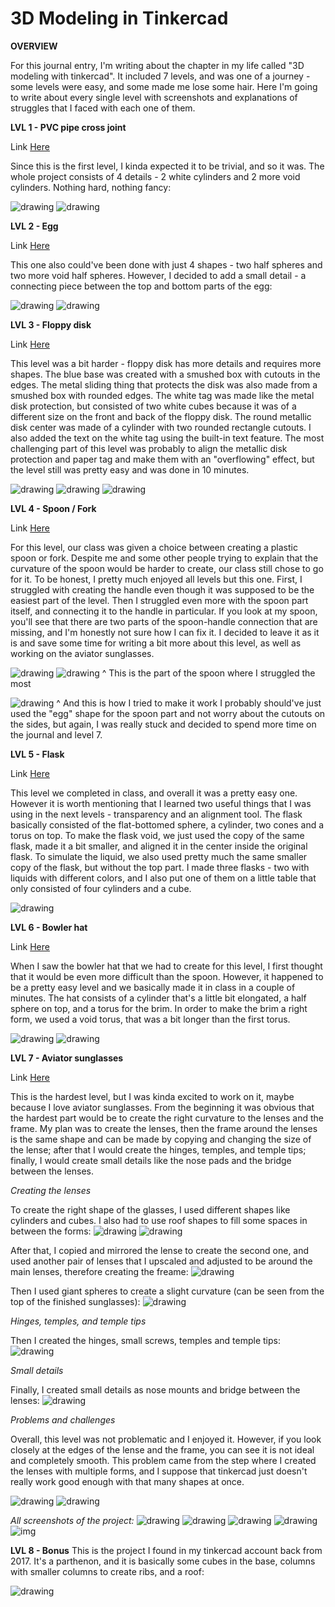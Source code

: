 # 3D Modeling in Tinkercad

**OVERVIEW**

For this journal entry, I'm writing about the chapter in my life called "3D modeling with tinkercad". It included 7 levels, and was one of a journey - some levels were easy, and some made me lose some hair. Here I'm going to write about every single level with screenshots and explanations of struggles that I faced with each one of them.

**LVL 1 - PVC pipe cross joint**

Link [Here](https://www.tinkercad.com/things/ePiRqHCUURW-idslvl1)

Since this is the first level, I kinda expected it to be trivial, and so it was. The whole project consists of 4 details - 2 white cylinders and 2 more void cylinders. Nothing hard, nothing fancy:

![drawing](https://github.com/user-attachments/assets/3e787648-6836-4fb3-ba5b-0f6d8a87f10b)
![drawing](https://github.com/user-attachments/assets/d09a2aac-9354-42e5-b1a0-c85ef06ac0c1)

**LVL 2 - Egg**

Link [Here](https://www.tinkercad.com/things/k0YKtsC6HZq-idslvl2)

This one also could've been done with just 4 shapes - two half spheres and two more void half spheres. However, I decided to add a small detail - a connecting piece between the top and bottom parts of the egg:

![drawing](https://github.com/user-attachments/assets/379af95d-aca5-43ef-b86c-3ae696272264)
![drawing](https://github.com/user-attachments/assets/6781066a-62c9-4612-b001-42f73d29eff8)

**LVL 3 - Floppy disk**

Link [Here](https://www.tinkercad.com/things/hXrdIvvWgkA-idslvl3)

This level was a bit harder - floppy disk has more details and requires more shapes. The blue base was created with a smushed box with cutouts in the edges. The metal sliding thing that protects the disk was also made from a smushed box with rounded edges. The white tag was made like the metal disk protection, but consisted of two white cubes because it was of a different size on the front and back of the floppy disk. The round metallic disk center was made of a cylinder with two rounded rectangle cutouts. I also added the text on the white tag using the built-in text feature. The most challenging part of this level was probably to align the metallic disk protection and paper tag and make them with an "overflowing" effect, but the level still was pretty easy and was done in 10 minutes.

![drawing](https://github.com/user-attachments/assets/2ab934cc-3a58-4b2d-8c24-de10841f727b)
![drawing](https://github.com/user-attachments/assets/fdcbaccf-23ae-4b4d-a301-d7780b5241bc)
![drawing](https://github.com/user-attachments/assets/591e3c88-d6fa-484d-9db5-9fabba51479a)

**LVL 4 - Spoon / Fork**

Link [Here](https://www.tinkercad.com/things/2HFdSYj7rYI-idslvl4)

For this level, our class was given a choice between creating a plastic spoon or fork. Despite me and some other people trying to explain that the curvature of the spoon would be harder to create, our class still chose to go for it. To be honest, I pretty much enjoyed all levels but this one. First, I struggled with creating the handle even though it was supposed to be the easiest part of the level. Then I struggled even more with the spoon part itself, and connecting it to the handle in particular. If you look at my spoon, you'll see that there are two parts of the spoon-handle connection that are missing, and I'm honestly not sure how I can fix it. I decided to leave it as it is and save some time for writing a bit more about this level, as well as working on the aviator sunglasses. 

![drawing](https://github.com/user-attachments/assets/965ef384-61cd-472c-b76b-e725b934c3c0)
![drawing](https://github.com/user-attachments/assets/d596de1b-9c0c-4375-81b5-4a7abf49a9b6)
^ This is the part of the spoon where I struggled the most

![drawing](https://github.com/user-attachments/assets/97bc7ef5-7c37-4b39-b628-785eabe19e5d)
^ And this is how I tried to make it work
I probably should've just used the "egg" shape for the spoon part and not worry about the cutouts on the sides, but again, I was really stuck and decided to spend more time on the journal and level 7.

**LVL 5 - Flask**

Link [Here](https://www.tinkercad.com/things/gfiMIFpb9Mr-idslvl5)

This level we completed in class, and overall it was a pretty easy one. However it is worth mentioning that I learned two useful things that I was using in the next levels - transparency and an alignment tool. The flask basically consisted of the flat-bottomed sphere, a cylinder, two cones and a torus on top. To make the flask void, we just used the copy of the same flask, made it a bit smaller, and aligned it in the center inside the original flask. To simulate the liquid, we also used pretty much the same smaller copy of the flask, but without the top part. I made three flasks - two with liquids with different colors, and I also put one of them on a little table that only consisted of four cylinders and a cube.

![drawing](https://github.com/user-attachments/assets/54ea47ff-edaa-49c9-95f7-981ebca1d6a3)

**LVL 6 - Bowler hat**

Link [Here](https://www.tinkercad.com/things/fiGgn4JpyEr-idslvl6)

When I saw the bowler hat that we had to create for this level, I first thought that it would be even more difficult than the spoon. However, it happened to be a pretty easy level and we basically made it in class in a couple of minutes. The hat consists of a cylinder that's a little bit elongated, a half sphere on top, and a torus for the brim. In order to make the brim a right form, we used a void torus, that was a bit longer than the first torus.

![drawing](https://github.com/user-attachments/assets/3c78e346-7855-4d8a-b947-c9b9388ab7b4)
![drawing](https://github.com/user-attachments/assets/eb230a68-7a36-4530-bc80-73d4d86eec54)

**LVL 7 - Aviator sunglasses**

Link [Here](https://www.tinkercad.com/things/h1sGev73BrJ-idslvl7)

This is the hardest level, but I was kinda excited to work on it, maybe because I love aviator sunglasses. From the beginning it was obvious that the hardest part would be to create the right curvature to the lenses and the frame. My plan was to create the lenses, then the frame around the lenses is the same shape and can be made by copying and changing the size of the lense; after that I would create the hinges, temples, and temple tips; finally, I would create small details like the nose pads and the bridge between the lenses.

*Creating the lenses*

To create the right shape of the glasses, I used different shapes like cylinders and cubes. I also had to use roof shapes to fill some spaces in between the forms:
![drawing](https://github.com/user-attachments/assets/721fa5c6-b924-49f7-bbcf-a2c004d924a5)
![drawing](https://github.com/user-attachments/assets/9261a5d2-ca25-4dfe-8954-6cc72232a218)

After that, I copied and mirrored the lense to create the second one, and used another pair of lenses that I upscaled and adjusted to be around the main lenses, therefore creating the freame:
![drawing](https://github.com/user-attachments/assets/00915423-a520-45cb-81f0-8afcac82fc23)

Then I used giant spheres to create a slight curvature (can be seen from the top of the finished sunglasses):
![drawing](https://github.com/user-attachments/assets/da19ba34-8483-42ef-8aa6-469b2e7150ba)

*Hinges, temples, and temple tips*

Then I created the hinges, small screws, temples and temple tips:
![drawing](https://github.com/user-attachments/assets/ce23783a-169e-4992-a549-fd778f9e9851)

*Small details*

Finally, I created small details as nose mounts and bridge between the lenses:
![drawing](https://github.com/user-attachments/assets/3bf55792-545b-4c73-9e9f-7d73e00076c2)

*Problems and challenges*

Overall, this level was not problematic and I enjoyed it. However, if you look closely at the edges of the lense and the frame, you can see it is not ideal and completely smooth. This problem came from the step where I created the lenses with multiple forms, and I suppose that tinkercad just doesn't really work good enough with that many shapes at once.

![drawing](https://github.com/user-attachments/assets/c68253cd-c22b-4792-b254-c3d82468a140)
![drawing](https://github.com/user-attachments/assets/29ab69f9-6d61-4018-aad9-4182f18cd54e)

*All screenshots of the project:*
![drawing](https://github.com/user-attachments/assets/3d3f744b-7ee4-44c1-a55a-889c70a08960)
![drawing](https://github.com/user-attachments/assets/67c57efa-aa35-4f39-b517-4c05571d4eff)
![drawing](https://github.com/user-attachments/assets/75c181fb-a659-45ae-ad04-ffcb4cc72fe8)
![drawing](https://github.com/user-attachments/assets/949d93cc-d169-4535-a42a-957d715789ed)
![img](https://github.com/user-attachments/assets/30248b9e-99cd-42b2-8c65-6db9c84a40d9)

**LVL 8 - Bonus**
This is the project I found in my tinkercad account back from 2017. It's a parthenon, and it is basically some cubes in the base, columns with smaller columns to create ribs, and a roof:

![drawing](https://github.com/user-attachments/assets/7a38d518-9fff-49c3-8841-d7bd62b79c51)














